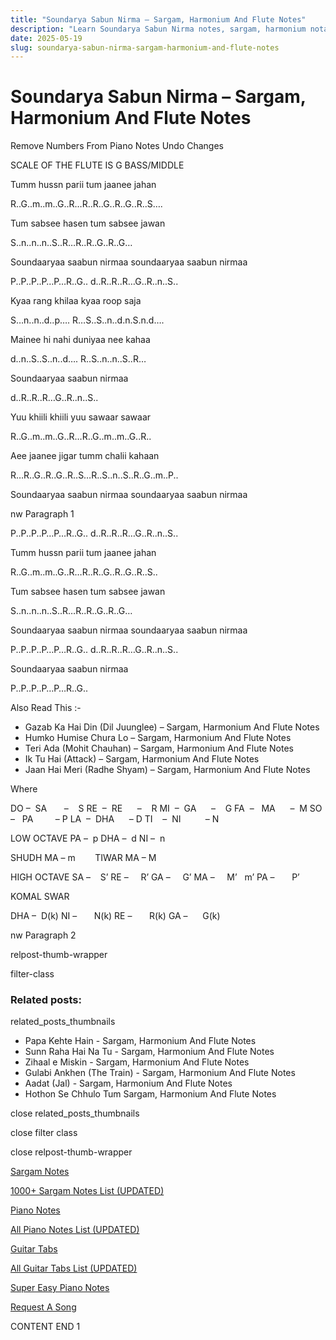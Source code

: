 ```yaml
---
title: "Soundarya Sabun Nirma – Sargam, Harmonium And Flute Notes"
description: "Learn Soundarya Sabun Nirma notes, sargam, harmonium notations and flute notes. Easy step-by-step tutorial for beginners."
date: 2025-05-19
slug: soundarya-sabun-nirma-sargam-harmonium-and-flute-notes
---
```


# Soundarya Sabun Nirma – Sargam, Harmonium And Flute Notes

Remove Numbers From Piano Notes
Undo Changes

SCALE OF THE FLUTE IS G BASS/MIDDLE

Tumm hussn parii tum jaanee jahan

R..G..m..m..G..R…R..R..G..R..G..R..S….

Tum sabsee hasen tum sabsee jawan

S..n..n..n..S..R…R..R..G..R..G…

Soundaaryaa saabun nirmaa soundaaryaa saabun nirmaa

P..P..P..P…P…R..G.. d..R..R..R…G..R..n..S..

Kyaa rang khilaa kyaa roop saja

S…n..n..d..p…. R…S..S..n..d.n.S.n.d….

Mainee hi nahi duniyaa nee kahaa

d..n..S..S..n..d…. R..S..n..n..S..R…

Soundaaryaa saabun nirmaa

d..R..R..R…G..R..n..S..

Yuu khiili khiili yuu sawaar sawaar

R..G..m..m..G..R…R..G..m..m..G..R..

Aee jaanee jigar tumm chalii kahaan

R…R..G..R..G..R..S…R..S..n..S..R..G..m..P..

Soundaaryaa saabun nirmaa soundaaryaa saabun nirmaa

nw Paragraph 1

P..P..P..P…P…R..G.. d..R..R..R…G..R..n..S..

Tumm hussn parii tum jaanee jahan

R..G..m..m..G..R…R..R..G..R..G..R..S..

Tum sabsee hasen tum sabsee jawan

S..n..n..n..S..R…R..R..G..R..G…

Soundaaryaa saabun nirmaa soundaaryaa saabun nirmaa

P..P..P..P…P…R..G.. d..R..R..R…G..R..n..S..

Soundaaryaa saabun nirmaa

P..P..P..P…P…R..G..

Also Read This :-

* Gazab Ka Hai Din (Dil Juunglee) – Sargam, Harmonium And Flute Notes
* Humko Humise Chura Lo – Sargam, Harmonium And Flute Notes
* Teri Ada (Mohit Chauhan) – Sargam, Harmonium And Flute Notes
* Ik Tu Hai (Attack) – Sargam, Harmonium And Flute Notes
* Jaan Hai Meri (Radhe Shyam) – Sargam, Harmonium And Flute Notes

Where

DO –  SA       –    S
RE  –  RE      –    R
MI  –  GA      –    G
FA  –   MA      –  M
SO  –   PA         – P
LA  –  DHA      – D
TI    –  NI          – N

LOW OCTAVE
PA –  p
DHA –  d
NI –  n

SHUDH MA – m        TIWAR MA – M

HIGH OCTAVE
SA –    S’
RE –     R’
GA –     G’
MA –     M’   m’
PA –       P’

KOMAL SWAR

DHA –  D(k)
NI –       N(k)
RE –       R(k)
GA –      G(k)

nw Paragraph 2

relpost-thumb-wrapper

filter-class

### Related posts:

related_posts_thumbnails

* Papa Kehte Hain - Sargam, Harmonium And Flute Notes
* Sunn Raha Hai Na Tu - Sargam, Harmonium And Flute Notes
* Zihaal e Miskin - Sargam, Harmonium And Flute Notes
* Gulabi Ankhen (The Train) - Sargam, Harmonium And Flute Notes
* Aadat (Jal) - Sargam, Harmonium And Flute Notes
* Hothon Se Chhulo Tum Sargam, Harmonium And Flute Notes

close related_posts_thumbnails

close filter class

close relpost-thumb-wrapper

[Sargam Notes](https://www.notationsworld.com/sargam-notes.html)

[1000+ Sargam Notes List (UPDATED)](https://www.notationsworld.com/all-songs-list-sargam-notes.html)

[Piano Notes](https://www.notationsworld.com/piano-notes.html)

[All Piano Notes List (UPDATED)](https://www.notationsworld.com/all-songs-list-piano-notes.html)

[Guitar Tabs](https://www.notationsworld.com/guitar-tabs.html)

[All Guitar Tabs List (UPDATED)](https://www.notationsworld.com/all-songs-list-guitar-tabs.html)

[Super Easy Piano Notes](https://studywall.in/)

[Request A Song](https://www.notationsworld.com/request-a-song.html)

CONTENT END 1

